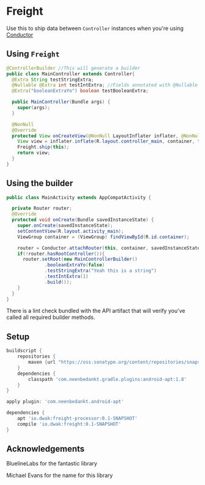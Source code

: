 Freight
===

Use this to ship data between `Controller` instances when you're using [Conductor](https://github.com/bluelinelabs/Conductor)



Using `Freight`
-------------------

```java
@ControllerBuilder //This will generate a builder
public class MainController extends Controller{
  @Extra String testStringExtra;
  @Nullable @Extra int testIntExtra; //Fields annotated with @Nullable are optional
  @Extra("booleanExtraYo") boolean testBooleanExtra;

  public MainController(Bundle args) {
    super(args);
  }

  @NonNull
  @Override
  protected View onCreateView(@NonNull LayoutInflater inflater, @NonNull ViewGroup container) {
    View view = inflater.inflate(R.layout.controller_main, container, false);
    Freight.ship(this);
    return view;
  }
}
```

Using the builder
---

```java
public class MainActivity extends AppCompatActivity {

  private Router router;
  @Override
  protected void onCreate(Bundle savedInstanceState) {
    super.onCreate(savedInstanceState);
    setContentView(R.layout.activity_main);
    ViewGroup container = (ViewGroup) findViewById(R.id.container);

    router = Conductor.attachRouter(this, container, savedInstanceState);
    if(!router.hasRootController()){
      router.setRoot(new MainControllerBuilder()
              .booleanExtraYo(false)
              .testStringExtra("Yeah this is a string")
              .testIntExtra(1)
              .build());
    }
  }
}
```

There is a lint check bundled with the API artifact that will verify you've called all required builder methods.

Setup
------------
```groovy
buildscript {
    repositories {
        maven {url "https://oss.sonatype.org/content/repositories/snapshots/" }
    }
    dependencies {
        classpath 'com.neenbedankt.gradle.plugins:android-apt:1.8'
    }
}

apply plugin: 'com.neenbedankt.android-apt'

dependencies {
    apt 'io.dwak:freight-processor:0.1-SNAPSHOT'
    compile 'io.dwak:freight:0.1-SNAPSHOT'
}
```

Acknowledgements
--

BluelineLabs for the fantastic library

Michael Evans for the name for this library

